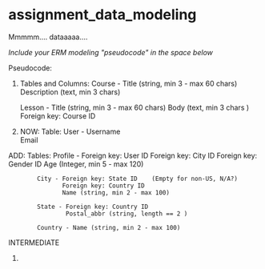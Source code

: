 # assignment_data_modeling
Mmmmm.... dataaaaa....

*Include your ERM modeling "pseudocode" in the space below*

Pseudocode:

1. Tables and Columns:
    Course -  Title (string, min 3 - max 60 chars)
              Description (text, min 3 chars)

    Lesson - Title (string, min 3 - max 60 chars)
             Body (text, min 3 chars )
             Foreign key: Course ID

2. NOW:
    Table: User - Username  
                  Email

  ADD:
    Tables: Profile - Foreign key: User ID
                      Foreign key: City ID
                      Foreign key: Gender ID
                      Age (Integer, min 5 - max 120)

            City - Foreign key: State ID    (Empty for non-US, N/A?)
                   Foreign key: Country ID
                   Name (string, min 2 - max 100)

            State - Foreign key: Country ID
                    Postal_abbr (string, length == 2 )

            Country - Name (string, min 2 - max 100)

INTERMEDIATE

1.
